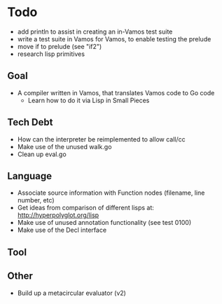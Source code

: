 # Todo

- add println to assist in creating an in-Vamos test suite
- write a test suite in Vamos for Vamos, to enable testing the prelude
- move if to prelude (see "if2")
- research lisp primitives

## Goal

- A compiler written in Vamos, that translates Vamos code to Go code
  - Learn how to do it via Lisp in Small Pieces

## Tech Debt

- How can the interpreter be reimplemented to allow call/cc
- Make use of the unused walk.go
- Clean up eval.go

## Language

- Associate source information with Function nodes (filename, line number, etc)
- Get ideas from comparison of different lisps at: http://hyperpolyglot.org/lisp
- Make use of unused annotation functionality (see test 0100)
- Make use of the Decl interface

## Tool

## Other

- Build up a metacircular evaluator (v2)
